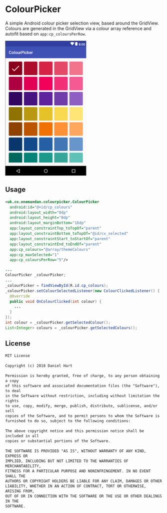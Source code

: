 # ColourPicker
A simple Android colour picker selection view, based around the GridView.  Colours are generated in the GridView via a colour array reference and autofit based on ```app:cp_coloursPerRow```.

<img src="https://github.com/onemandan/ColourPicker/blob/master/ColourPicker.png" height="430px"/>

## Usage

``` xml
<uk.co.onemandan.colourpicker.ColourPicker
  android:id="@+id/cp_colours"
  android:layout_width="0dp"
  android:layout_height="0dp"
  android:layout_marginBottom="16dp"
  app:layout_constraintTop_toTopOf="parent"
  app:layout_constraintBottom_toTopOf="@id/cv_selected"
  app:layout_constraintStart_toStartOf="parent"
  app:layout_constraintEnd_toEndOf="parent"
  app:cp_colours="@array/themeColours"
  app:cp_maxSelected="1"
  app:cp_coloursPerRow="5"/>
```

``` java
...
ColourPicker _colourPicker;
...
_colourPicker = findViewById(R.id.cp_colours);
_colourPicker.setColourSelectedListener(new ColourClickedListener() {
  @Override
  public void OnColourClicked(int colour) {
    ...
  }
});
int colour = _colourPicker.getSelectedColour();
List<Integer> colours = _colourPicker.getSelectedColours();
```

## License
```
MIT License

Copyright (c) 2018 Daniel Hart

Permission is hereby granted, free of charge, to any person obtaining a copy
of this software and associated documentation files (the "Software"), to deal
in the Software without restriction, including without limitation the rights
to use, copy, modify, merge, publish, distribute, sublicense, and/or sell
copies of the Software, and to permit persons to whom the Software is
furnished to do so, subject to the following conditions:

The above copyright notice and this permission notice shall be included in all
copies or substantial portions of the Software.

THE SOFTWARE IS PROVIDED "AS IS", WITHOUT WARRANTY OF ANY KIND, EXPRESS OR
IMPLIED, INCLUDING BUT NOT LIMITED TO THE WARRANTIES OF MERCHANTABILITY,
FITNESS FOR A PARTICULAR PURPOSE AND NONINFRINGEMENT. IN NO EVENT SHALL THE
AUTHORS OR COPYRIGHT HOLDERS BE LIABLE FOR ANY CLAIM, DAMAGES OR OTHER
LIABILITY, WHETHER IN AN ACTION OF CONTRACT, TORT OR OTHERWISE, ARISING FROM,
OUT OF OR IN CONNECTION WITH THE SOFTWARE OR THE USE OR OTHER DEALINGS IN THE
SOFTWARE.
```
